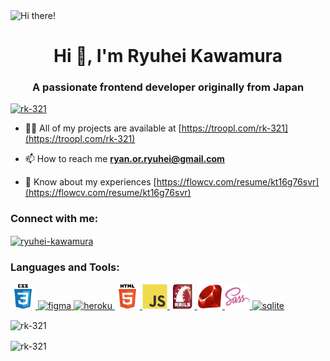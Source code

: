 <img src="https://giphy.com/embed/l41lSxwF86GaxkLiU" width="480" height="270" frameBorder="0" class="giphy-embed" alt="Hi there!">

<h1 align="center">Hi 👋, I'm Ryuhei Kawamura</h1>
<h3 align="center">A passionate frontend developer originally from Japan</h3>

<p align="left"> <a href="https://github.com/ryo-ma/github-profile-trophy"><img src="https://github-profile-trophy.vercel.app/?username=rk-321" alt="rk-321" /></a> </p>

- 👨‍💻 All of my projects are available at [https://troopl.com/rk-321](https://troopl.com/rk-321)

- 📫 How to reach me **ryan.or.ryuhei@gmail.com**

- 📄 Know about my experiences [https://flowcv.com/resume/kt16g76svr](https://flowcv.com/resume/kt16g76svr)

<h3 align="left">Connect with me:</h3>
<p align="left">
<a href="https://linkedin.com/in/ryuhei-kawamura" target="blank"><img align="center" src="https://raw.githubusercontent.com/rahuldkjain/github-profile-readme-generator/master/src/images/icons/Social/linked-in-alt.svg" alt="ryuhei-kawamura" height="30" width="40" /></a>
</p>

<h3 align="left">Languages and Tools:</h3>
<p align="left"> <a href="https://www.w3schools.com/css/" target="_blank" rel="noreferrer"> <img src="https://raw.githubusercontent.com/devicons/devicon/master/icons/css3/css3-original-wordmark.svg" alt="css3" width="40" height="40"/> </a> <a href="https://www.figma.com/" target="_blank" rel="noreferrer"> <img src="https://www.vectorlogo.zone/logos/figma/figma-icon.svg" alt="figma" width="40" height="40"/> </a> <a href="https://heroku.com" target="_blank" rel="noreferrer"> <img src="https://www.vectorlogo.zone/logos/heroku/heroku-icon.svg" alt="heroku" width="40" height="40"/> </a> <a href="https://www.w3.org/html/" target="_blank" rel="noreferrer"> <img src="https://raw.githubusercontent.com/devicons/devicon/master/icons/html5/html5-original-wordmark.svg" alt="html5" width="40" height="40"/> </a> <a href="https://developer.mozilla.org/en-US/docs/Web/JavaScript" target="_blank" rel="noreferrer"> <img src="https://raw.githubusercontent.com/devicons/devicon/master/icons/javascript/javascript-original.svg" alt="javascript" width="40" height="40"/> </a> <a href="https://rubyonrails.org" target="_blank" rel="noreferrer"> <img src="https://raw.githubusercontent.com/devicons/devicon/master/icons/rails/rails-original-wordmark.svg" alt="rails" width="40" height="40"/> </a> <a href="https://www.ruby-lang.org/en/" target="_blank" rel="noreferrer"> <img src="https://raw.githubusercontent.com/devicons/devicon/master/icons/ruby/ruby-original.svg" alt="ruby" width="40" height="40"/> </a> <a href="https://sass-lang.com" target="_blank" rel="noreferrer"> <img src="https://raw.githubusercontent.com/devicons/devicon/master/icons/sass/sass-original.svg" alt="sass" width="40" height="40"/> </a> <a href="https://www.sqlite.org/" target="_blank" rel="noreferrer"> <img src="https://www.vectorlogo.zone/logos/sqlite/sqlite-icon.svg" alt="sqlite" width="40" height="40"/> </a> </p>

<p><img align="center" src="https://github-readme-stats.vercel.app/api/top-langs?username=rk-321&show_icons=true&locale=en&layout=compact" alt="rk-321" /></p>

<p><img align="center" src="https://github-readme-streak-stats.herokuapp.com/?user=rk-321&" alt="rk-321" /></p>

